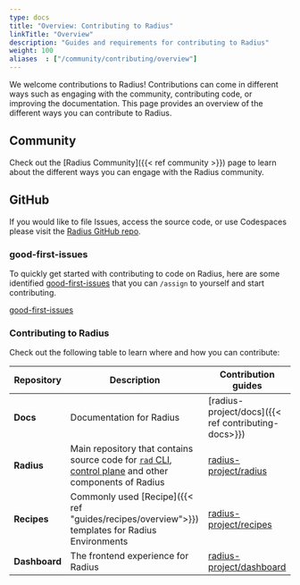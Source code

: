 ```yaml
---
type: docs
title: "Overview: Contributing to Radius"
linkTitle: "Overview"
description: "Guides and requirements for contributing to Radius"
weight: 100
aliases  : ["/community/contributing/overview"]
---
```


We welcome contributions to Radius! Contributions can come in different ways such as engaging with the community, contributing code, or improving the documentation. This page provides an overview of the different ways you can contribute to Radius.

## Community

Check out the [Radius Community]({{< ref community >}}) page to learn about the different ways you can engage with the Radius community.

## GitHub

If you would like to file Issues, access the source code, or use Codespaces please visit the [Radius GitHub repo](https://github.com/radius-project). 

### good-first-issues

To quickly get started with contributing to code on Radius, here are some identified [good-first-issues](https://aka.ms/radius-first-issues) that you can `/assign` to yourself and start contributing. 

<a class="btn btn-primary" href="https://aka.ms/radius-first-issues" role="button" target="_blank">good-first-issues</a>

### Contributing to Radius

Check out the following table to learn where and how you can contribute:

| Repository | Description | Contribution guides |
|------------|-------------|---------------------|
| **Docs** | Documentation for Radius | [radius-project/docs]({{< ref contributing-docs>}})|
| **Radius** | Main repository that contains source code for [`rad` CLI](https://github.com/radius-project/radius/blob/main/docs/contributing/contributing-code/contributing-code-cli/README.md), [control plane](https://github.com/radius-project/radius/blob/main/docs/contributing/contributing-code/contributing-code-control-plane/README.md) and other components of Radius | [radius-project/radius](https://github.com/radius-project/radius/blob/main/CONTRIBUTING.md)|
| **Recipes** | Commonly used [Recipe]({{< ref "guides/recipes/overview">}}) templates for Radius Environments | [radius-project/recipes](https://github.com/radius-project/recipes/blob/main/CONTRIBUTING.md) |
| **Dashboard** | The frontend experience for Radius |[radius-project/dashboard](https://github.com/radius-project/dashboard/blob/main/CONTRIBUTING.md) |
